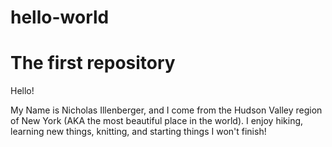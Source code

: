 # hello-world
The first repository
=========

Hello!

My Name is Nicholas Illenberger, and I come from the Hudson Valley  region of New York (AKA the most beautiful place in the world). I enjoy hiking, learning new things, knitting, and starting things I won't finish!
